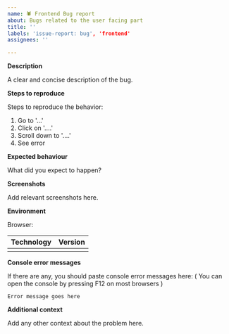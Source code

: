```yaml
---
name: 🕷 Frontend Bug report
about: Bugs related to the user facing part
title: ''
labels: 'issue-report: bug', 'frontend'
assignees: ''

---
```

**Description**

A clear and concise description of the bug.

**Steps to reproduce**

<!-- Breifly desscribe what you were doing when you noticed the problem -->

Steps to reproduce the behavior:
1. Go to '...'
2. Click on '....'
3. Scroll down to '....'
4. See error

**Expected behaviour**

What did you expect to happen?

**Screenshots**

Add relevant screenshots here.

**Environment**

Browser: 


<!-- If you are an end user, you may skip this part-->
<!-- 
Add versions of relevant technologies you are using. Eg. nodejs, etc
-->

| Technology | Version |
| :--------- | ------: |
|            |         |

**Console error messages**

If there are any, you should paste console error messages here: ( You can open the console by pressing F12 on most browsers )

```
Error message goes here
```

**Additional context**

Add any other context about the problem here.